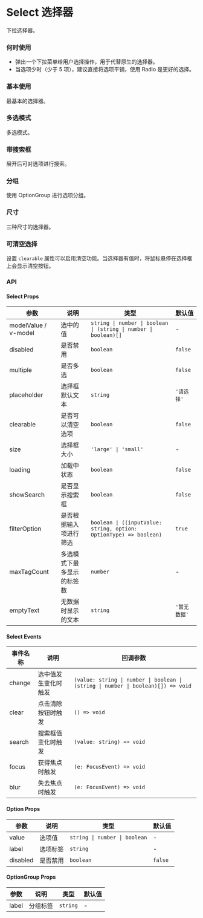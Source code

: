 # Select 选择器

下拉选择器。

### 何时使用

- 弹出一个下拉菜单给用户选择操作，用于代替原生的选择器。
- 当选项少时（少于 5 项），建议直接将选项平铺，使用 Radio 是更好的选择。

### 基本使用

最基本的选择器。

<demo src="../demos/select/select-01-basic.vue"></demo>

### 多选模式

多选模式。

<demo src="../demos/select/select-02-multiple.vue"></demo>

### 带搜索框

展开后可对选项进行搜索。

<demo src="../demos/select/select-03-search.vue"></demo>

### 分组

使用 OptionGroup 进行选项分组。

<demo src="../demos/select/select-04-group.vue"></demo>

### 尺寸

三种尺寸的选择器。

<demo src="../demos/select/select-05-size.vue"></demo>

### 可清空选择

设置 `clearable` 属性可以启用清空功能。当选择器有值时，将鼠标悬停在选择框上会显示清空按钮。

<demo src="../demos/select/select-06-clearable.vue"></demo>

### API

#### Select Props

| 参数 | 说明 | 类型 | 默认值 |
| --- | --- | --- | --- |
| modelValue / v-model | 选中的值 | `string \| number \| boolean \| (string \| number \| boolean)[]` | - |
| disabled | 是否禁用 | `boolean` | `false` |
| multiple | 是否多选 | `boolean` | `false` |
| placeholder | 选择框默认文本 | `string` | `'请选择'` |
| clearable | 是否可以清空选项 | `boolean` | `false` |
| size | 选择框大小 | `'large' \| 'small'` | - |
| loading | 加载中状态 | `boolean` | `false` |
| showSearch | 是否显示搜索框 | `boolean` | `false` |
| filterOption | 是否根据输入项进行筛选 | `boolean \| ((inputValue: string, option: OptionType) => boolean)` | `true` |
| maxTagCount | 多选模式下最多显示的标签数 | `number` | - |
| emptyText | 无数据时显示的文本 | `string` | `'暂无数据'` |

#### Select Events

| 事件名称 | 说明 | 回调参数 |
| --- | --- | --- |
| change | 选中值发生变化时触发 | `(value: string \| number \| boolean \| (string \| number \| boolean)[]) => void` |
| clear | 点击清除按钮时触发 | `() => void` |
| search | 搜索框值变化时触发 | `(value: string) => void` |
| focus | 获得焦点时触发 | `(e: FocusEvent) => void` |
| blur | 失去焦点时触发 | `(e: FocusEvent) => void` |

#### Option Props

| 参数 | 说明 | 类型 | 默认值 |
| --- | --- | --- | --- |
| value | 选项值 | `string \| number \| boolean` | - |
| label | 选项标签 | `string` | - |
| disabled | 是否禁用 | `boolean` | `false` |

#### OptionGroup Props

| 参数 | 说明 | 类型 | 默认值 |
| --- | --- | --- | --- |
| label | 分组标签 | `string` | - |